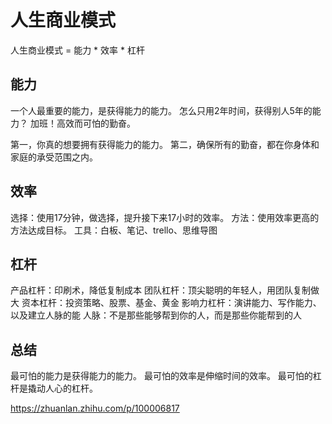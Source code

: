 # 人生商业模式

人生商业模式 = 能力 * 效率 * 杠杆

## 能力
一个人最重要的能力，是获得能力的能力。
怎么只用2年时间，获得别人5年的能力？
加班！高效而可怕的勤奋。

第一，你真的想要拥有获得能力的能力。
第二，确保所有的勤奋，都在你身体和家庭的承受范围之内。

## 效率
选择：使用17分钟，做选择，提升接下来17小时的效率。
方法：使用效率更高的方法达成目标。
工具：白板、笔记、trello、思维导图

## 杠杆
产品杠杆：印刷术，降低复制成本
团队杠杆：顶尖聪明的年轻人，用团队复制做大
资本杠杆：投资策略、股票、基金、黄金
影响力杠杆：演讲能力、写作能力、以及建立人脉的能
人脉：不是那些能够帮到你的人，而是那些你能帮到的人

## 总结
最可怕的能力是获得能力的能力。
最可怕的效率是伸缩时间的效率。
最可怕的杠杆是撬动人心的杠杆。


https://zhuanlan.zhihu.com/p/100006817
